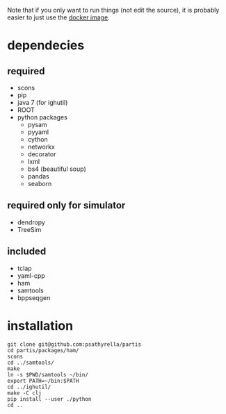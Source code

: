 Note that if you only want to run things (not edit the source), it is probably easier to just use the [docker image](https://registry.hub.docker.com/u/psathyrella/partis/).

dependecies
==============
required
--------------
  - scons
  - pip
  - java 7 (for ighutil)
  - ROOT
  - python packages
    - pysam
    - pyyaml
    - cython
    - networkx
    - decorator
    - lxml
    - bs4 (beautiful soup)
    - pandas
    - seaborn

required only for simulator
--------------
  - dendropy
  - TreeSim

included
--------------
  - tclap
  - yaml-cpp
  - ham
  - samtools
  - bppseqgen

installation
==============

```
git clone git@github.com:psathyrella/partis
cd partis/packages/ham/
scons
cd ../samtools/
make
ln -s $PWD/samtools ~/bin/
export PATH=~/bin:$PATH
cd ../ighutil/
make -C clj
pip install --user ./python
cd ..
```
